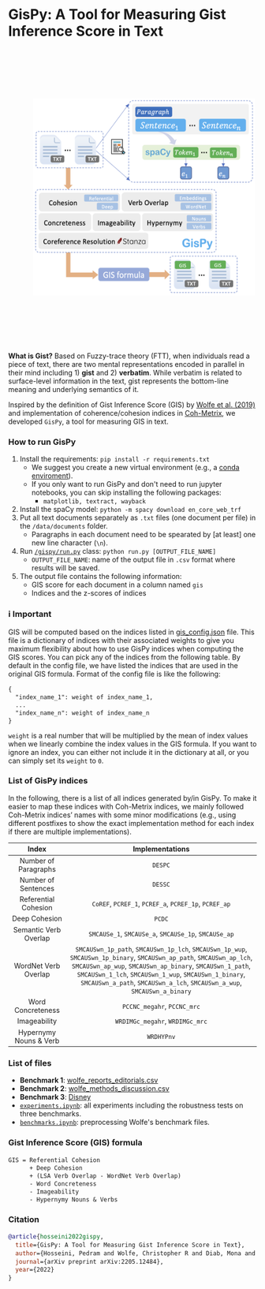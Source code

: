 # GisPy: A Tool for Measuring Gist Inference Score in Text

<p align="center">
  <img src='gispy.png' width='450' height='400' style="vertical-align:middle;margin:100px 50px">
</p>

**What is Gist?** Based on Fuzzy-trace theory (FTT), when individuals read a piece of text, there are two mental representations encoded in parallel in their mind including 1) **gist** and 2) **verbatim**. While verbatim is related to surface-level information in the text, gist represents the bottom-line meaning and underlying semantics of it.

Inspired by the definition of Gist Inference Score (GIS) by [Wolfe et al. (2019)](https://link.springer.com/content/pdf/10.3758/s13428-019-01284-4.pdf) and implementation of coherence/cohesion indices in [Coh-Metrix](http://cohmetrix.com/), we developed `GisPy`, a tool for measuring GIS in text.

### How to run GisPy
1. Install the requirements: `pip install -r requirements.txt`
   * We suggest you create a new virtual environment (e.g., a [conda enviroment](https://docs.conda.io/projects/conda/en/latest/user-guide/tasks/manage-environments.html#creating-an-environment-with-commands)).
   * If you only want to run GisPy and don't need to run jupyter notebooks, you can skip installing the following packages:
      * `matplotlib, textract, wayback`
2. Install the spaCy model: `python -m spacy download en_core_web_trf`  
3. Put all text documents separately as `.txt` files (one document per file) in the `/data/documents` folder.
   * Paragraphs in each document need to be spearated by [at least] one new line character (`\n`).  
4. Run [`/gispy/run.py`](https://github.com/phosseini/gispy/blob/master/gispy/run.py) class: `python run.py [OUTPUT_FILE_NAME]`
    * `OUTPUT_FILE_NAME`: name of the output file in `.csv` format where results will be saved.
5. The output file contains the following information:
    * GIS score for each document in a column named `gis`
    * Indices and the z-scores of indices

### :information_source: Important
GIS will be computed based on the indices listed in [gis_config.json](https://github.com/phosseini/GisPy/blob/master/gispy/gis_config.json) file. This file is a dictionary of indices with their associated weights to give you maximum flexibility about how to use GisPy indices when computing the GIS scores. You can pick any of the indices from the following table. By default in the config file, we have listed the indices that are used in the original GIS formula. Format of the config file is like the following:
```
{
  "index_name_1": weight of index_name_1,
  ...
  "index_name_n": weight of index_name_n
}
```
`weight` is a real number that will be multiplied by the mean of index values when we linearly combine the index values in the GIS formula. If you want to ignore an index, you can either not include it in the dictionary at all, or you can simply set its `weight` to `0`.


### List of GisPy indices
In the following, there is a list of all indices generated by/in GisPy. To make it easier to map these indices with Coh-Metrix indices, we mainly followed Coh-Metrix indices’ names with some minor modifications (e.g., using different postfixes to show the exact implementation method for each index if there are multiple implementations).

| Index | Implementations |
| :---: | :---:|
| Number of Paragraphs | `DESPC` |
| Number of Sentences | `DESSC` |
| Referential Cohesion | `CoREF`, `PCREF_1`, `PCREF_a`, `PCREF_1p`, `PCREF_ap` |
| Deep Cohesion | `PCDC` |
| Semantic Verb Overlap | `SMCAUSe_1`, `SMCAUSe_a`, `SMCAUSe_1p`, `SMCAUSe_ap` |
| WordNet Verb Overlap | `SMCAUSwn_1p_path`, `SMCAUSwn_1p_lch`, `SMCAUSwn_1p_wup`, `SMCAUSwn_1p_binary`, `SMCAUSwn_ap_path`, `SMCAUSwn_ap_lch`, `SMCAUSwn_ap_wup`, `SMCAUSwn_ap_binary`, `SMCAUSwn_1_path`, `SMCAUSwn_1_lch`, `SMCAUSwn_1_wup`, `SMCAUSwn_1_binary`, `SMCAUSwn_a_path`, `SMCAUSwn_a_lch`, `SMCAUSwn_a_wup`, `SMCAUSwn_a_binary` |
| Word Concreteness | `PCCNC_megahr`, `PCCNC_mrc` |
| Imageability | `WRDIMGc_megahr`, `WRDIMGc_mrc` |
| Hypernymy Nouns & Verb | `WRDHYPnv` |



### List of files
* **Benchmark 1**: [wolfe_reports_editorials.csv](https://github.com/phosseini/GisPy/blob/master/data/benchmarks/wolfe_reports_editorials.csv)
* **Benchmark 2**: [wolfe_methods_discussion.csv](https://github.com/phosseini/GisPy/blob/master/data/benchmarks/wolfe_methods_discussion.csv)
* **Benchmark 3**: [Disney](https://github.com/phosseini/GisPy/tree/master/data/benchmarks/disney)
* [`experiments.ipynb`](https://github.com/phosseini/GisPy/blob/master/notebooks/experiments.ipynb): all experiments including the robustness tests on three benchmarks.
* [`benchmarks.ipynb`](https://github.com/phosseini/GisPy/blob/master/notebooks/benchmarks.ipynb): preprocessing Wolfe's benchmark files.

### Gist Inference Score (GIS) formula

```
GIS = Referential Cohesion 
      + Deep Cohesion 
      + (LSA Verb Overlap - WordNet Verb Overlap) 
      - Word Concreteness 
      - Imageability 
      - Hypernymy Nouns & Verbs
```

### Citation
```bibtex
@article{hosseini2022gispy,
  title={GisPy: A Tool for Measuring Gist Inference Score in Text},
  author={Hosseini, Pedram and Wolfe, Christopher R and Diab, Mona and Broniatowski, David A},
  journal={arXiv preprint arXiv:2205.12484},
  year={2022}
}
```
